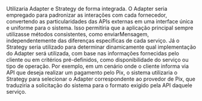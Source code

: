 Utilizaria Adapter e Strategy de forma integrada. O Adapter seria empregado para padronizar as interações com cada fornecedor, convertendo as particularidades das APIs externas em uma interface única e uniforme para o sistema. Isso permitiria que a aplicação principal sempre utilizasse métodos consistentes, como enviarMensagem, independentemente das diferenças específicas de cada serviço. Já o Strategy seria utilizado para determinar dinamicamente qual implementação do Adapter será utilizada, com base nas informações fornecidas pelo cliente ou em critérios pré-definidos, como disponibilidade do serviço ou tipo de operação. Por exemplo, em um cenário onde o cliente informa via API que deseja realizar um pagamento pelo Pix, o sistema utilizaria o Strategy para selecionar o Adapter correspondente ao provedor de Pix, que traduziria a solicitação do sistema para o formato exigido pela API daquele serviço.